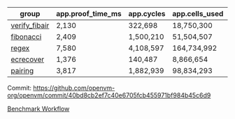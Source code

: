 | group | app.proof_time_ms | app.cycles | app.cells_used | leaf.proof_time_ms | leaf.cycles | leaf.cells_used |
| -- | -- | -- | -- | -- | -- | -- |
| [verify_fibair](https://github.com/openvm-org/openvm/blob/benchmark-results/benchmarks-pr/1978/verify_fibair-40bd8cb2ef7c40e6705fcb455971bf984b45c6d9.md) | 2,130 |  322,698 |  18,750,300 |- | - | - |
| [fibonacci](https://github.com/openvm-org/openvm/blob/benchmark-results/benchmarks-pr/1978/fibonacci-40bd8cb2ef7c40e6705fcb455971bf984b45c6d9.md) | 2,409 |  1,500,210 |  51,504,507 |- | - | - |
| [regex](https://github.com/openvm-org/openvm/blob/benchmark-results/benchmarks-pr/1978/regex-40bd8cb2ef7c40e6705fcb455971bf984b45c6d9.md) | 7,580 |  4,108,597 |  164,734,992 |- | - | - |
| [ecrecover](https://github.com/openvm-org/openvm/blob/benchmark-results/benchmarks-pr/1978/ecrecover-40bd8cb2ef7c40e6705fcb455971bf984b45c6d9.md) | 1,376 |  140,487 |  8,866,654 |- | - | - |
| [pairing](https://github.com/openvm-org/openvm/blob/benchmark-results/benchmarks-pr/1978/pairing-40bd8cb2ef7c40e6705fcb455971bf984b45c6d9.md) | 3,817 |  1,882,939 |  98,834,293 |- | - | - |


Commit: https://github.com/openvm-org/openvm/commit/40bd8cb2ef7c40e6705fcb455971bf984b45c6d9

[Benchmark Workflow](https://github.com/openvm-org/openvm/actions/runs/17071137943)
